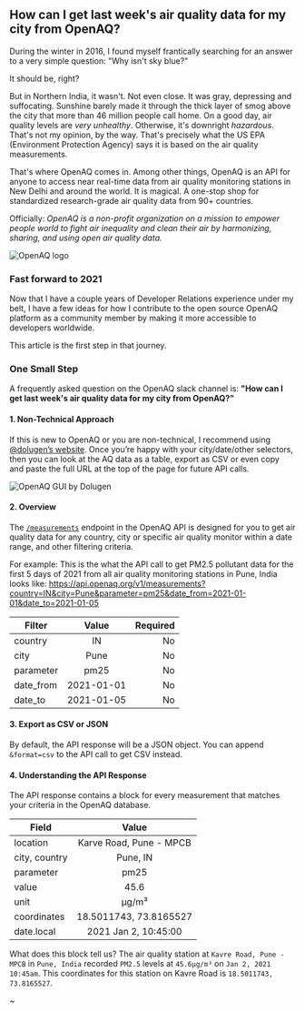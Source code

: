 ## How can I get last week's air quality data for my city from OpenAQ?

During the winter in 2016, I found myself frantically searching for an answer to a very simple question: "Why isn't sky blue?" 

It should be, right?

But in Northern India, it wasn't. Not even close. It was gray, depressing and suffocating. Sunshine barely made it through the thick layer of smog above the city that more than 46 million people call home. On a good day, air quality levels are *very unhealthy*. Otherwise, it's downright *hazardous*. That's not my opinion, by the way. That's precisely what the US EPA (Environment Protection Agency) says it is based on the air quality measurements.

That's where OpenAQ comes in. Among other things, OpenAQ is an API for anyone to access near real-time data from air quality monitoring stations in New Delhi and around the world. It is magical. A one-stop shop for standardized research-grade air quality data from 90+ countries. 

Officially: *OpenAQ is a non-profit organization on a mission to empower people world to fight air inequality and clean their air by harmonizing, sharing, and using open air quality data.*

![OpenAQ logo](https://i.imgur.com/Kgw9ztB.png)

### Fast forward to 2021

Now that I have a couple years of Developer Relations experience under my belt, I have a few ideas for how I contribute to the open source OpenAQ platform as a community member by making it more accessible to developers worldwide.

This article is the first step in that journey.

### One Small Step

A frequently asked question on the OpenAQ slack channel is: **"How can I get last week's air quality data for my city from OpenAQ?"**

#### 1. Non-Technical Approach
If this is new to OpenAQ or you are non-technical, I recommend using [@dolugen’s website](https://dolugen.github.io/openaq-browser/#/measurements). Once you’re happy with your city/date/other selectors, then you can look at the AQ data as a table, export as CSV or even copy and paste the full URL at the top of the page for future API calls.

![OpenAQ GUI by Dolugen](https://i.imgur.com/ojykyQi.png)

#### 2. Overview 
The [`/measurements`](https://docs.openaq.org/#api-Measurements-GetV1Measurements) endpoint in the OpenAQ API is designed for you to get air quality data for any country, city or specific air quality monitor within a date range, and other filtering criteria.

For example: This is the what the API call to get PM2.5 pollutant data for the first 5 days of 2021 from all air quality monitoring stations in Pune, India looks like: https://api.openaq.org/v1/measurements?country=IN&city=Pune&parameter=pm25&date_from=2021-01-01&date_to=2021-01-05

| Filter        | Value           | Required  |
| ------------- |:-------------:| -----:|
| country      | IN | No |
| city      | Pune      |   No |
| parameter | pm25      |    No |
| date_from | 2021-01-01      |    No |
| date_to | 2021-01-05      |    No |


#### 3. Export as CSV or JSON
By default, the API response will be a JSON object. You can append `&format=csv` to the API call to get CSV instead.

#### 4. Understanding the API Response 

The API response contains a block for every measurement that matches your criteria in the OpenAQ database.

| Field        | Value           |
| ------------- |:-------------:|
| location      | Karve Road, Pune - MPCB	 |
| city, country      | Pune, IN      |
| parameter | pm25      |
| value      | 45.6      |
| unit | µg/m³      |
| coordinates | 18.5011743, 73.8165527	      |
| date.local | 2021 Jan 2, 10:45:00      |

What does this block tell us? The air quality station at `Kavre Road, Pune - MPCB` in `Pune, India` recorded `PM2.5` levels at `45.6µg/m³` on `Jan 2, 2021 10:45am`. This coordinates for this station on Kavre Road is `18.5011743, 73.8165527`.

~
